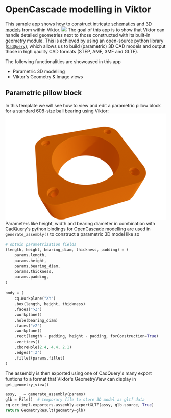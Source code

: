 # OpenCascade modelling in Viktor
This sample app shows how to construct intricate [schematics](.viktor-template/schematic.svg) and [3D models](.viktor-template/3d_model.png) from within Viktor.
![](.viktor-template/cad-demo-cropped.gif)
The goal of this app is to show that Viktor can handle detailed geometries next to those constructed with its built-in geometry module. This is achieved by using an open-source python library ([```CadQuery```](https://cadquery.readthedocs.io/en/latest/index.html)), which allows us to build (parametric) 3D CAD models and output those in high qaulity CAD formats (STEP, AMF, 3MF and GLTF). 

The following functionalities are showcased in this app
- Parametric 3D modelling
- Viktor's Geometry & Image views

## Parametric pillow block
In this template we will see how to view and edit a parametric pillow block for a standard 608-size ball bearing using Viktor:
<img 
    src=".viktor-template/3d_model.png" 
    alt="3D CAD model" 
    style="height=100;width=50;">
Parameters like height, width and bearing diameter in combination with CadQuery's python bindings for OpenCascade modelling are used in ```generate_assembly()```  to construct a parametric 3D model like so
```Python
# obtain parametrization fields
(length, height, bearing_diam, thickness, padding) = (
    params.length,
    params.height,
    params.bearing_diam,
    params.thickness,
    params.padding,
)

body = (
    cq.Workplane("XY")
    .box(length, height, thickness)
    .faces(">Z")
    .workplane()
    .hole(bearing_diam)
    .faces(">Z")
    .workplane()
    .rect(length - padding, height - padding, forConstruction=True)
    .vertices()
    .cboreHole(2.4, 4.4, 2.1)
    .edges("|Z")
    .fillet(params.fillet)
)
```
The assembly is then exported using one of CadQuery's many export funtions to a format that Viktor's GeometryView can display in ```get_geometry_view()```
```Python
assy, _ = generate_assembly(params)
glb = File()  # temporary file to store 3D model as gltf data
cq.occ_impl.exporters.assembly.exportGLTF(assy, glb.source, True)
return GeometryResult(geometry=glb)
```